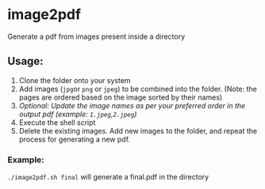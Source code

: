 # image2pdf
Generate a pdf from images present inside a directory

## Usage:
1. Clone the folder onto your system
2. Add images (`jpg`or `png` or `jpeg`) to be combined into the folder. (Note: the pages are ordered based on the image sorted by their names)
3. _Optional: Update the image names as per your preferred order in the output pdf (example: `1.jpeg`,`2.jpeg`)_
4. Execute the shell script 
5. Delete the existing images. Add new images to the folder, and repeat the process for generating a new pdf. 

### Example:
`./image2pdf.sh final` will generate a final.pdf in the directory
